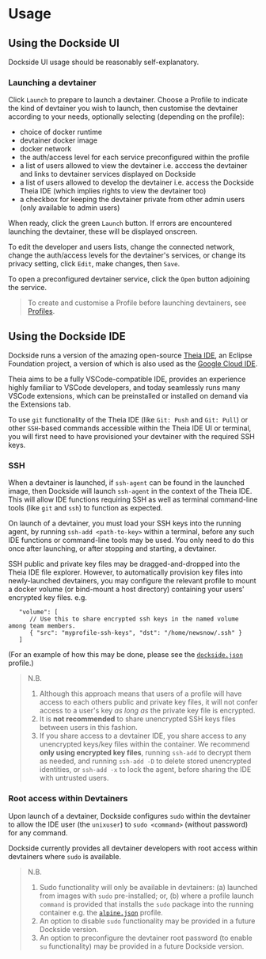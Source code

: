 # Usage

## Using the Dockside UI

Dockside UI usage should be reasonably self-explanatory.

### Launching a devtainer

Click `Launch` to prepare to launch a devtainer. Choose a Profile to indicate the kind of devtainer you wish to launch, then customise the devtainer according to your needs, optionally selecting (depending on the profile):

- choice of docker runtime
- devtainer docker image
- docker network
- the auth/access level for each service preconfigured within the profile
- a list of users allowed to view the devtainer i.e. acccess the devtainer and links to devtainer services displayed on Dockside
- a list of users allowed to develop the devtainer i.e. access the Dockside Theia IDE (which implies rights to view the devtainer too)
- a checkbox for keeping the devtainer private from other admin users (only available to admin users)

When ready, click the green `Launch` button. If errors are encountered launching the devtainer, these will be displayed onscreen.

To edit the developer and users lists, change the connected network, change the auth/access levels for the devtainer's services, or change its privacy setting, click `Edit`, make changes, then `Save`.

To open a preconfigured devtainer service, click the `Open` button adjoining the service.

> To create and customise a Profile before launching devtainers, see [Profiles](../setup/#profiles).

## Using the Dockside IDE

Dockside runs a version of the amazing open-source [Theia IDE](https://theia-ide.org/), an Eclipse Foundation project, a version of which is also used as the [Google Cloud IDE](https://ide.cloud.google.com).

Theia aims to be a fully VSCode-compatible IDE, provides an experience highly familiar to VSCode developers, and today seamlessly runs many VSCode extensions, which can be preinstalled or installed on demand via the Extensions tab.

To use `git` functionality of the Theia IDE (like `Git: Push` and `Git: Pull`) or other `SSH`-based commands accessible within the Theia IDE UI or terminal, you will first need to have provisioned your devtainer with the required SSH keys.

### SSH

When a devtainer is launched, if `ssh-agent` can be found in the launched image, then Dockside will launch `ssh-agent` in the context of the Theia IDE. This will allow IDE functions requiring SSH as well as terminal command-line tools (like `git` and `ssh`) to function as expected.

On launch of a devtainer, you must load your SSH keys into the running agent, by running `ssh-add <path-to-key>` within a terminal, before any such IDE functions or command-line tools may be used. You only need to do this once after launching, or after stopping and starting, a devtainer.

SSH public and private key files may be dragged-and-dropped into the Theia IDE file explorer. However, to automatically provision key files into newly-launched devtainers, you may configure the relevant profile to mount a docker volume (or bind-mount a host directory) containing your users' encrypted key files. e.g.

```
   "volume": [
      // Use this to share encrypted ssh keys in the named volume among team members.
      { "src": "myprofile-ssh-keys", "dst": "/home/newsnow/.ssh" }
   ]
```

(For an example of how this may be done, please see the [`dockside.json`](https://github.com/newsnowlabs/dockside/blob/main/app/server/example/config/profiles/dockside.json) profile.)

> N.B.
> 
> 1. Although this approach means that users of a profile will have access to each others public and private key files, it will not confer access to a user's key _as long as_ the private key file is encrypted.
> 2. It is __not recommended__ to share unencrypted SSH keys files between users in this fashion.
> 3. If you share access to a devtainer IDE, you share access to any unencrypted keys/key files within the container. We recommend __only using encrypted key files__, running `ssh-add` to decrypt them as needed, and running `ssh-add -D` to delete stored unencrypted identities, or `ssh-add -x` to lock the agent, before sharing the IDE with untrusted users.

### Root access within Devtainers

Upon launch of a devtainer, Dockside configures `sudo` within the devtainer to allow the IDE user (the `unixuser`) to `sudo <command>` (without password) for any command.

Dockside currently provides all devtainer developers with root access within devtainers where `sudo` is available.

> N.B.
> 
> 1. Sudo functionality will only be available in devtainers: (a) launched from images with `sudo` pre-installed; or, (b) where a profile launch `command` is provided that installs the `sudo` package into the running container e.g. the [`alpine.json`](https://github.com/newsnowlabs/dockside/blob/main/app/server/example/config/profiles/alpine.json) profile.
> 2. An option to disable `sudo` functionality may be provided in a future Dockside version.
> 3. An option to preconfigure the devtainer root password (to enable `su` functionality) may be provided in a future Dockside version.